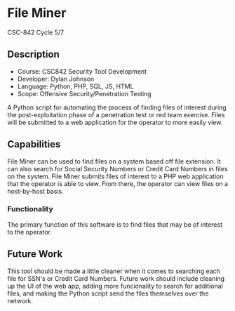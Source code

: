 # File Miner
CSC-842 Cycle 5/7

## Description
- Course: CSC842 Security Tool Development
- Developer: Dylan Johnson
- Language: Python, PHP, SQL, JS, HTML
- Scope: Offensive Security/Penetration Testing

A Python script for automating the process of finding files of interest during the post-exploitation phase of a penetration test or red team exercise. Files will be submitted to a web application for the operator to more easily view.

## Capabilities
File Miner can be used to find files on a system based off file extension. It can also search for Social Security Numbers or Credit Card Numbers in files on the system. File Miner submits files of interest to a PHP web application that the operator is able to view. From there, the operator can view files on a host-by-host basis.

### Functionality
The primary function of this software is to find files that may be of interest to the operator.

## Future Work
This tool should be made a little cleaner when it comes to searching each file for SSN's or Credit Card Numbers. Future work should include cleaning up the UI of the web app, adding more funcionality to search for additional files, and making the Python script send the files themselves over the network.
